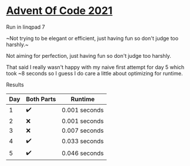 # [Advent Of Code 2021](https://adventofcode.com/2021)

Run in linqpad 7

~Not trying to be elegant or efficient, just having fun so don't judge too harshly.~

Not aiming for perfection, just having fun so don't judge too harshly.

That said I really wasn't happy with my naive first attempt for day 5 which took ~8 seconds so I guess I do care
a little about optimizing for runtime.


Results

| Day | Both Parts         | Runtime       |
|-----|--------------------|---------------|
| 1   | :heavy_check_mark: | 0.001 seconds |
| 2   | :x:                | 0.001 seconds |
| 3   | :x:                | 0.007 seconds |
| 4   | :heavy_check_mark: | 0.033 seconds |
| 5   | :heavy_check_mark: | 0.046 seconds |

